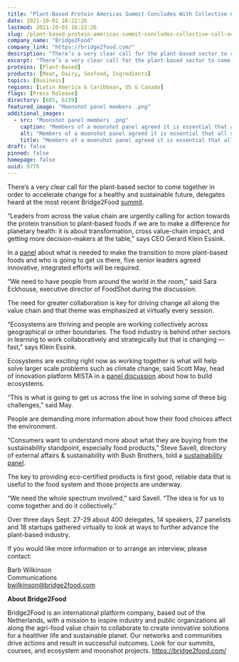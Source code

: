 ```yaml
---
title: "Plant-Based Protein Americas Summit Concludes With Collective Call for Action on Protein Transition"
date: 2021-10-01 16:22:26
lastmod: 2021-10-01 16:22:26
slug: /plant-based-protein-americas-summit-concludes-collective-call-action-protein-transition
company_name: "Bridge2Food"
company_link: "https://bridge2food.com/"
description: "There’s a very clear call for the plant-based sector to come together in order to accelerate change for a healthy and sustainable future, delegates heard at the most recent Bridge2Food summit."
excerpt: "There’s a very clear call for the plant-based sector to come together in order to accelerate change for a healthy and sustainable future, delegates heard at the most recent Bridge2Food summit."
proteins: [Plant-Based]
products: [Meat, Dairy, Seafood, Ingredients]
topics: [Business]
regions: [Latin America & Caribbean, US & Canada]
flags: [Press Release]
directory: [685, 6139]
featured_image: "Moonshot panel members .png"
additional_images:
  - src: "Moonshot panel members .png"
    caption: "Members of a moonshot panel agreed it is essential that all sectors of the food system be involved for a healthy, sustainable future: Prof. David Julian McClements, Michael Natale of Ingredion, Jo Raven of FAIRR Initiative, Nicole Negowetti of Plant Based Foods Association, Gerard Klein Essink of Bridge2Food, and Sara Eckhouse of Foodshot."
    alt: "Members of a moonshot panel agreed it is essential that all sectors of the food system be involved for a healthy, sustainable future: Prof. David Julian McClements, Michael Natale of Ingredion, Jo Raven of FAIRR Initiative, Nicole Negowetti of Plant Based Foods Association, Gerard Klein Essink of Bridge2Food, and Sara Eckhouse of Foodshot."
    title: "Members of a moonshot panel agreed it is essential that all sectors of the food system be involved for a healthy, sustainable future: Prof. David Julian McClements, Michael Natale of Ingredion, Jo Raven of FAIRR Initiative, Nicole Negowetti of Plant Based Foods Association, Gerard Klein Essink of Bridge2Food, and Sara Eckhouse of Foodshot."
draft: false
pinned: false
homepage: false
uuid: 9776
---
```

<p>There’s a very clear call for the plant-based sector to come together in order to accelerate change for a healthy and sustainable future, delegates heard at the most recent Bridge2Food <a href="https://bridge2food.com/webinars/summit-plant-based-foods-proteins-americas-2021/info/programme/">summit</a>.</p>
<p>“Leaders from across the value chain are urgently calling for action towards the protein transition to plant-based foods if we are to make a difference for planetary health: it is about transformation, cross value-chain impact, and getting more decision-makers at the table,” says CEO Gerard Klein Essink.</p>
<p>In a <a href="https://bridge2food.com/moonshot-2030-plant-based-proteins-key-to-sustainable-future/">panel</a> about what is needed to make the transition to more plant-based foods and who is going to get us there, five senior leaders agreed innovative, integrated efforts will be required.</p>
<p>“We need to have people from around the world in the room,” said Sara Eckhouse, executive director of FoodShot during the discussion.</p>
<p>The need for greater collaboration is key for driving change all along the value chain and that theme was emphasized at virtually every session.</p>
<p>“Ecosystems are thriving and people are working collectively across geographical or other boundaries. The food industry is behind other sectors in learning to work collaboratively and strategically but that is changing — fast,” says Klein Essink.</p>
<p>Ecosystems are exciting right now as working together is what will help solve larger scale problems such as climate change, said Scott May, head of innovation platform MISTA in a <a href="https://bridge2food.com/how-do-you-build-an-ecosystem-3-creators-talk-you-through-it/">panel discussion</a> about how to build ecosystems.</p>
<p>“This is what is going to get us across the line in solving some of these big challenges,” said May.</p>
<p>People are demanding more information about how their food choices affect the environment.</p>
<p>“Consumers want to understand more about what they are buying from the sustainability standpoint, especially food products,” Steve Savell, directory of external affairs & sustainability with Bush Brothers, told a <a href="https://bridge2food.com/good-data-key-to-give-consumers-the-information-they-want-about-sustainable-food-choices/">sustainability panel</a>.</p>
<p>The key to providing eco-certified products is first good, reliable data that is useful to the food system and those projects are underway.</p>
<p>“We need the whole spectrum involved,” said Savell. “The idea is for us to come together and do it collectively.”</p>
<p>Over three days Sept. 27-29 about 400 delegates, 14 speakers, 27 panelists and 18 startups gathered virtually to look at ways to further advance the plant-based industry.</p>
<p>If you would like more information or to arrange an interview, please contact:</p>
<p>Barb Wilkinson<br />
Communications<br />
<a href="mailto:bwilkinson@bridge2food.com">bwilkinson@bridge2food.com</a></p>
<p><strong>About Bridge2Food</strong></p>
<p>Bridge2Food is an international platform company, based out of the Netherlands, with a mission to inspire industry and public organizations all along the agri-food value chain to collaborate to create innovative solutions for a healthier life and sustainable planet. Our networks and communities drive actions and result in successful outcomes. Look for our summits, courses, and ecosystem and moonshot projects. <a href="https://bridge2food.com/">https://bridge2food.com/</a></p>
